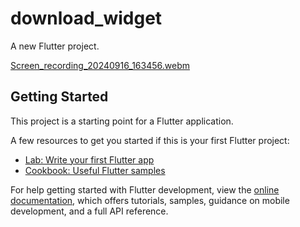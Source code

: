 # download_widget

A new Flutter project.

[Screen_recording_20240916_163456.webm](https://github.com/user-attachments/assets/aba0886b-9e97-4ca4-a3b1-722a879af678)


## Getting Started

This project is a starting point for a Flutter application.

A few resources to get you started if this is your first Flutter project:

- [Lab: Write your first Flutter app](https://docs.flutter.dev/get-started/codelab)
- [Cookbook: Useful Flutter samples](https://docs.flutter.dev/cookbook)

For help getting started with Flutter development, view the
[online documentation](https://docs.flutter.dev/), which offers tutorials,
samples, guidance on mobile development, and a full API reference.
